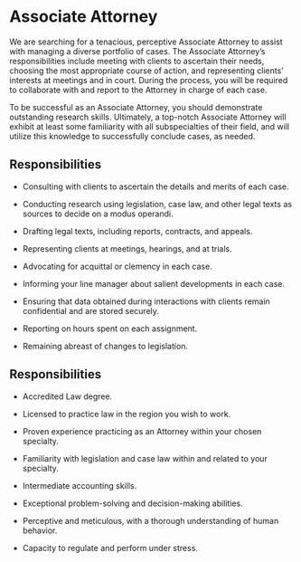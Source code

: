 # Associate Attorney

We are searching for a tenacious, perceptive Associate Attorney to assist with managing a diverse portfolio of cases. The Associate Attorney’s responsibilities include meeting with clients to ascertain their needs, choosing the most appropriate course of action, and representing clients’ interests at meetings and in court. During the process, you will be required to collaborate with and report to the Attorney in charge of each case.

To be successful as an Associate Attorney, you should demonstrate outstanding research skills. Ultimately, a top-notch Associate Attorney will exhibit at least some familiarity with all subspecialties of their field, and will utilize this knowledge to successfully conclude cases, as needed.

## Responsibilities

* Consulting with clients to ascertain the details and merits of each case.

* Conducting research using legislation, case law, and other legal texts as sources to decide on a modus operandi.

* Drafting legal texts, including reports, contracts, and appeals.

* Representing clients at meetings, hearings, and at trials.

* Advocating for acquittal or clemency in each case.

* Informing your line manager about salient developments in each case.

* Ensuring that data obtained during interactions with clients remain confidential and are stored securely.

* Reporting on hours spent on each assignment.

* Remaining abreast of changes to legislation.

## Responsibilities

* Accredited Law degree.

* Licensed to practice law in the region you wish to work.

* Proven experience practicing as an Attorney within your chosen specialty.

* Familiarity with legislation and case law within and related to your specialty.

* Intermediate accounting skills.

* Exceptional problem-solving and decision-making abilities.

* Perceptive and meticulous, with a thorough understanding of human behavior.

* Capacity to regulate and perform under stress.

